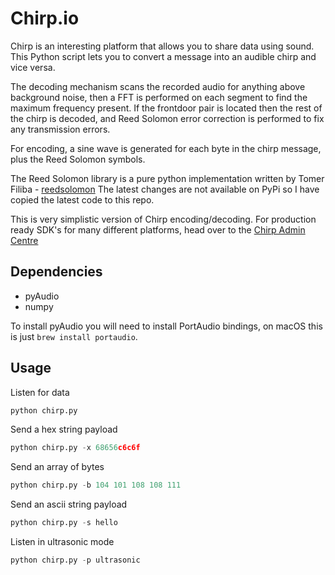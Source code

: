 Chirp.io
========

Chirp is an interesting platform that allows you to share data using sound. This Python script lets you to convert a message into an audible chirp and vice versa.

The decoding mechanism scans the recorded audio for anything above background noise, then a FFT is performed on each segment to find the maximum frequency present. If the frontdoor pair is located then the rest of the chirp is decoded, and Reed Solomon error correction is performed to fix any transmission errors.

For encoding, a sine wave is generated for each byte in the chirp message, plus the Reed Solomon symbols.

The Reed Solomon library is a pure python implementation written by Tomer Filiba - [reedsolomon](https://github.com/tomerfiliba/reedsolomon)
The latest changes are not available on PyPi so I have copied the latest code to this repo.

This is very simplistic version of Chirp encoding/decoding. For production ready SDK's for many different platforms, head over to the [Chirp Admin Centre](https://admin.chirp.io)


Dependencies
------------

- pyAudio
- numpy

To install pyAudio you will need to install PortAudio bindings, on macOS
this is just `brew install portaudio`.

Usage
-----

Listen for data
```python
python chirp.py
```

Send a hex string payload
```python
python chirp.py -x 68656c6c6f
```

Send an array of bytes
```python
python chirp.py -b 104 101 108 108 111
```

Send an ascii string payload
```python
python chirp.py -s hello
```

Listen in ultrasonic mode
```python
python chirp.py -p ultrasonic
```
